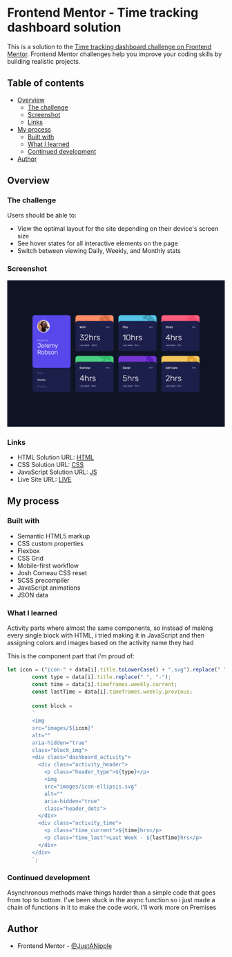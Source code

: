 # Frontend Mentor - Time tracking dashboard solution

This is a solution to the [Time tracking dashboard challenge on Frontend Mentor](https://www.frontendmentor.io/challenges/time-tracking-dashboard-UIQ7167Jw). Frontend Mentor challenges help you improve your coding skills by building realistic projects. 

## Table of contents

- [Overview](#overview)
  - [The challenge](#the-challenge)
  - [Screenshot](#screenshot)
  - [Links](#links)
- [My process](#my-process)
  - [Built with](#built-with)
  - [What I learned](#what-i-learned)
  - [Continued development](#continued-development)
- [Author](#author)

## Overview

### The challenge

Users should be able to:

- View the optimal layout for the site depending on their device's screen size
- See hover states for all interactive elements on the page
- Switch between viewing Daily, Weekly, and Monthly stats

### Screenshot

![](design/screenshot.png)

### Links

- HTML Solution URL: [HTML](https://github.com/JustANipple/time-tracking-dashboard/blob/master/index.html)
- CSS Solution URL: [CSS](https://github.com/JustANipple/time-tracking-dashboard/blob/master/styles/css/main.css)
- JavaScript Solution URL: [JS](https://github.com/JustANipple/time-tracking-dashboard/blob/master/scripts/script.js)
- Live Site URL: [LIVE](https://justanipple.github.io/time-tracking-dashboard/)

## My process

### Built with

- Semantic HTML5 markup
- CSS custom properties
- Flexbox
- CSS Grid
- Mobile-first workflow
- Josh Comeau CSS reset
- SCSS precompiler
- JavaScript animations
- JSON data

### What I learned

Activity parts where almost the same components, so instead of making every single block with HTML, i tried making it in JavaScript and then assigning colors and images based on the activity name they had

This is the component part that i'm proud of:

```js
let icon = ("icon-" + data[i].title.toLowerCase() + ".svg").replace(" ", "-");
        const type = data[i].title.replace(" ", "-");
        const time = data[i].timeframes.weekly.current;
        const lastTime = data[i].timeframes.weekly.previous;

        const block = 
        `
        <img 
        src="images/${icon}" 
        alt=""
        aria-hidden="true"
        class="block_img">
        <div class="dashboard_activity">
          <div class="activity_header">
            <p class="header_type">${type}</p>
            <img 
            src="images/icon-ellipsis.svg" 
            alt=""
            aria-hidden="true"
            class="header_dots">
          </div>
          <div class="activity_time">
            <p class="time_current">${time}hrs</p>
            <p class="time_last">Last Week - ${lastTime}hrs</p>
          </div>
        </div>
        `;
```

### Continued development

Asynchronous methods make things harder than a simple code that goes from top to bottom. I've been stuck in the async function so i just made a chain of functions in it to make the code work. I'll work more on Premises

## Author

- Frontend Mentor - [@JustANipple](https://www.frontendmentor.io/profile/JustANipple)
